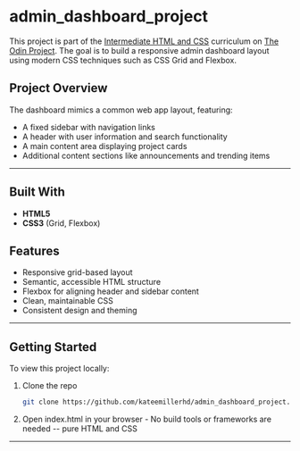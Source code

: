 # admin_dashboard_project

This project is part of the [Intermediate HTML and CSS](https://www.theodinproject.com/lessons/intermediate-html-and-css-admin-dashboard) curriculum on [The Odin Project](https://www.theodinproject.com).
The goal is to build a responsive admin dashboard layout using modern CSS techniques such as CSS Grid
and Flexbox.

## Project Overview

The dashboard mimics a common web app layout, featuring:

- A fixed sidebar with navigation links
- A header with user information and search functionality
- A main content area displaying project cards
- Additional content sections like announcements and trending items

---
## Built With

- **HTML5**
- **CSS3** (Grid, Flexbox)

## Features

- Responsive grid-based layout
- Semantic, accessible HTML structure
- Flexbox for aligning header and sidebar content
- Clean, maintainable CSS
- Consistent design and theming

---
## Getting Started

To view this project locally:
1. Clone the repo
   ```bash
   git clone https://github.com/kateemillerhd/admin_dashboard_project.git
   ```
2. Open index.html in your browser - No build tools or frameworks are needed -- pure HTML and CSS

---
